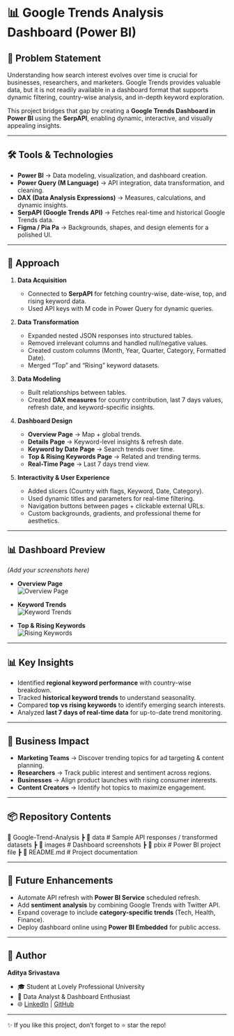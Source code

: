 # 📊 Google Trends Analysis Dashboard (Power BI)

## 🧩 Problem Statement
Understanding how search interest evolves over time is crucial for businesses, researchers, and marketers. Google Trends provides valuable data, but it is not readily available in a dashboard format that supports dynamic filtering, country-wise analysis, and in-depth keyword exploration.  

This project bridges that gap by creating a **Google Trends Dashboard in Power BI** using the **SerpAPI**, enabling dynamic, interactive, and visually appealing insights.

---

## 🛠️ Tools & Technologies
- **Power BI** → Data modeling, visualization, and dashboard creation.  
- **Power Query (M Language)** → API integration, data transformation, and cleaning.  
- **DAX (Data Analysis Expressions)** → Measures, calculations, and dynamic insights.  
- **SerpAPI (Google Trends API)** → Fetches real-time and historical Google Trends data.  
- **Figma / Pia Pa** → Backgrounds, shapes, and design elements for a polished UI.  

---

## 🚀 Approach
1. **Data Acquisition**  
   - Connected to **SerpAPI** for fetching country-wise, date-wise, top, and rising keyword data.  
   - Used API keys with M code in Power Query for dynamic queries.  

2. **Data Transformation**  
   - Expanded nested JSON responses into structured tables.  
   - Removed irrelevant columns and handled null/negative values.  
   - Created custom columns (Month, Year, Quarter, Category, Formatted Date).  
   - Merged “Top” and “Rising” keyword datasets.  

3. **Data Modeling**  
   - Built relationships between tables.  
   - Created **DAX measures** for country contribution, last 7 days values, refresh date, and keyword-specific insights.  

4. **Dashboard Design**  
   - **Overview Page** → Map + global trends.  
   - **Details Page** → Keyword-level insights & refresh date.  
   - **Keyword by Date Page** → Search trends over time.  
   - **Top & Rising Keywords Page** → Related and trending terms.  
   - **Real-Time Page** → Last 7 days trend view.  

5. **Interactivity & User Experience**  
   - Added slicers (Country with flags, Keyword, Date, Category).  
   - Used dynamic titles and parameters for real-time filtering.  
   - Navigation buttons between pages + clickable external URLs.  
   - Custom backgrounds, gradients, and professional theme for aesthetics.  

---

## 📊 Dashboard Preview
*(Add your screenshots here)*  

- **Overview Page**  
  ![Overview Page](images/overview.png)  

- **Keyword Trends**  
  ![Keyword Trends](images/keyword_trends.png)  

- **Top & Rising Keywords**  
  ![Rising Keywords](images/rising_keywords.png)  

---

## 📊 Key Insights
- Identified **regional keyword performance** with country-wise breakdown.  
- Tracked **historical keyword trends** to understand seasonality.  
- Compared **top vs rising keywords** to identify emerging search interests.  
- Analyzed **last 7 days of real-time data** for up-to-date trend monitoring.  

---

## 🌟 Business Impact
- **Marketing Teams** → Discover trending topics for ad targeting & content planning.  
- **Researchers** → Track public interest and sentiment across regions.  
- **Businesses** → Align product launches with rising consumer interests.  
- **Content Creators** → Identify hot topics to maximize engagement.  

---

## 📦 Repository Contents
📂 Google-Trend-Analysis
┣ 📂 data # Sample API responses / transformed datasets
┣ 📂 images # Dashboard screenshots
┣ 📂 pbix # Power BI project file
┣ 📜 README.md # Project documentation


---

## 🔮 Future Enhancements
- Automate API refresh with **Power BI Service** scheduled refresh.  
- Add **sentiment analysis** by combining Google Trends with Twitter API.  
- Expand coverage to include **category-specific trends** (Tech, Health, Finance).  
- Deploy dashboard online using **Power BI Embedded** for public access.  

---

## 👤 Author
**Aditya Srivastava**  
- 🎓 Student at Lovely Professional University  
- 💼 Data Analyst & Dashboard Enthusiast  
- 🌐 [LinkedIn](https://linkedin.com/in/adityasri8626) | [GitHub](https://github.com/Adityasri8626)  

---
✨ If you like this project, don’t forget to ⭐ star the repo!
